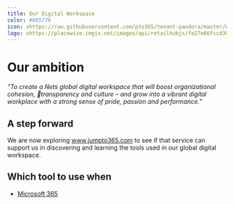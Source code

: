 ```yaml
---
title: Our Digital Workspace
color: #005776
icon: xhttps://raw.githubusercontent.com/pto365/tenant-pandora/master/White-pandora-o-crown.png
logo: xhttps://placewise.imgix.net/images/api/retailhubjs/fe27e66fccd387cd97fe1f54495b858c
---
```


# Our ambition

*”To create a Nets global digital workspace 
that will boost organizational cohesion, transparency and culture – and grow into a vibrant digital workplace with a strong sense of pride, passion and performance.”*                                                       


## A step forward

We are now exploring www.jumpto365.com to see if that service can support us in discovering and learning the tools used in our global digital workspace.

## Which tool to use when

- [Microsoft 365](https://preview.app.jumpto365.com/scenario)
